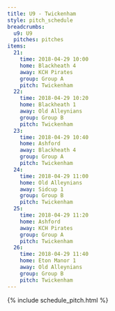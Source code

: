 ```yaml
---
title: U9 - Twickenham
style: pitch_schedule
breadcrumbs:
  u9: U9
  pitches: pitches
items:
  21:
    time: 2018-04-29 10:00
    home: Blackheath 4
    away: KCH Pirates
    group: Group A
    pitch: Twickenham
  22:
    time: 2018-04-29 10:20
    home: Blackheath 1
    away: Old Alleynians
    group: Group B
    pitch: Twickenham
  23:
    time: 2018-04-29 10:40
    home: Ashford
    away: Blackheath 4
    group: Group A
    pitch: Twickenham
  24:
    time: 2018-04-29 11:00
    home: Old Alleynians
    away: Sidcup 1
    group: Group B
    pitch: Twickenham
  25:
    time: 2018-04-29 11:20
    home: Ashford
    away: KCH Pirates
    group: Group A
    pitch: Twickenham
  26:
    time: 2018-04-29 11:40
    home: Eton Manor 1
    away: Old Alleynians
    group: Group B
    pitch: Twickenham
---
```


{% include schedule_pitch.html %}
